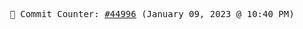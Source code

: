 <p align="center">
    <samp>
        📮 Commit Counter: <a href="https://github.com/Javascript-void0/Javascript-void0/commits/main">#44996</a> (January 09, 2023 @ 10:40 PM)
    </samp>
</p>